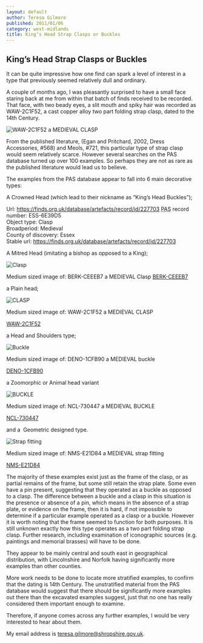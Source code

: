 ```yaml
---
layout: default
author: Teresa Gilmore
published: 2011/01/06
category: west-midlands
title: King’s Head Strap Clasps or Buckles
---
```


King’s Head Strap Clasps or Buckles
-----------------------------------

It can be quite impressive how one find can spark a level of interest in a type that previously seemed relatively dull and ordinary.

A couple of months ago, I was pleasantly surprised to have a small face staring back at me from within that batch of finds received to be recorded. That face, with two beady eyes, a slit mouth and spiky hair was recorded as WAW-2C1F52, a cast copper alloy two part folding strap clasp, dated to the 14th Century.

![WAW-2C1F52 a MEDIEVAL CLASP](https://finds.org.uk/images/thumbnails/303398.jpg)

From the published literature, (Egan and Pritchard, 2002, Dress Accessories, #568) and Meols, #721, this particular type of strap clasp would seem relatively scarce. However several searches on the PAS database turned up over 100 examples. So perhaps they are not as rare as the published literature would lead us to believe.

The examples from the PAS database appear to fall into 6 main decorative types:

A Crowned Head (which lead to their nickname as “King’s Head Buckles”);

Url: https://finds.org.uk/database/artefacts/record/id/227703 <acronym title="The Portable Antiquities Scheme">PAS</acronym> record number: ESS-6E39D5<br/> Object type: Clasp<br/> Broadperiod: Medieval<br/> County of discovery: Essex<br/> Stable url: <a href="https://finds.org.uk/database/artefacts/record/id/227703" title="ESS-6E39D5: a Medieval Clasp">https://finds.org.uk/database/artefacts/record/id/227703</a>

A Mitred Head (imitating a bishop as opposed to a King);

![Clasp](https://finds.org.uk/images/thumbnails/117786.jpg)

Medium sized image of: BERK-CEEEB7 a MEDIEVAL Clasp
[BERK-CEEEB7](https://finds.org.uk/database/artefacts/record/id/147087)

a Plain head;

![CLASP](https://finds.org.uk/images/thumbnails/303398.jpg)

Medium sized image of: WAW-2C1F52 a MEDIEVAL CLASP

[WAW-2C1F52](https://finds.org.uk/database/artefacts/record/id/414089)

a Head and Shoulders type;

![Buckle](https://finds.org.uk/images/thumbnails/147336.jpg)

Medium sized image of: DENO-1CFB90 a MEDIEVAL buckle

[DENO-1CFB90](https://finds.org.uk/database/artefacts/record/id/189985)

a Zoomorphic or Animal head variant

![BUCKLE](https://finds.org.uk/images/thumbnails/297551.jpg)

Medium sized image of: NCL-730447 a MEDIEVAL BUCKLE

[NCL-730447](https://finds.org.uk/database/artefacts/record/id/406922)

and a  Geometric designed type.

![Strap fitting](https://finds.org.uk/images/thumbnails/116400.jpg)

Medium sized image of: NMS-E21D84 a MEDIEVAL strap fitting

[NMS-E21D84](https://finds.org.uk/database/artefacts/record/id/145816)

The majority of these examples exist just as the frame of the clasp, or as partial remains of the frame, but some still retain the strap plate. Some even have a pin present, suggesting that they operated as a buckle as opposed to a clasp. The difference between a buckle and a clasp in this situation is the presence or absence of a pin, which means in the absence of a strap plate, or evidence on the frame, then it is hard, if not impossible to determine if a particular example operated as a clasp or a buckle. However it is worth noting that the frame seemed to function for both purposes. It is still unknown exactly how this type operates as a two part folding strap clasp. Further research, including examination of iconographic sources (e.g. paintings and memorial brasses) will have to be done.

They appear to be mainly central and south east in geographical distribution, with Lincolnshire and Norfolk having significantly more examples than other counties.

More work needs to be done to locate more stratified examples, to confirm that the dating is 14th Century. The unstratified material from the PAS database would suggest that there should be significantly more examples out there than the excavated examples suggest, just that no one has really considered them important enough to examine.

Therefore, if anyone comes across any further examples, I would be very interested to hear about them.

My email address is [teresa.gilmore@shropshire.gov.uk](mailto:teresa.gilmore@shropshire.gov.uk).
